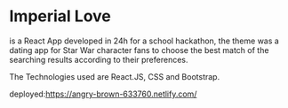
# Imperial Love
is a React App developed in 24h for a school hackathon, the theme was a dating app for Star War character fans to choose the best match of the searching results according to their preferences.

The Technologies used are React.JS, CSS and Bootstrap.

deployed:https://angry-brown-633760.netlify.com/






